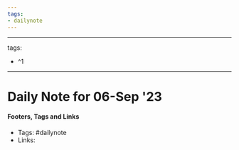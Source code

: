 ```yaml
---
tags:
- dailynote
---
```


---
tags:
- ^1
---


# Daily Note for 06-Sep '23



#### Footers, Tags and Links
- Tags: #dailynote 
- Links: 

[^1]: